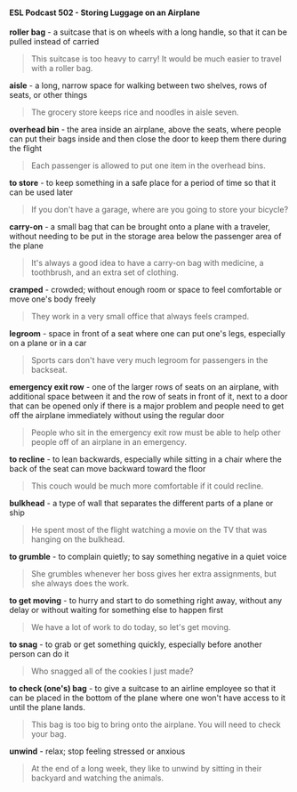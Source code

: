#### ESL Podcast 502 - Storing Luggage on an Airplane

**roller bag** - a suitcase that is on wheels with a long handle, so that it can be
pulled instead of carried

> This suitcase is too heavy to carry! It would be much easier to travel with a
roller bag.

**aisle** - a long, narrow space for walking between two shelves, rows of seats, or
other things

> The grocery store keeps rice and noodles in aisle seven.

**overhead bin** - the area inside an airplane, above the seats, where people can
put their bags inside and then close the door to keep them there during the flight

> Each passenger is allowed to put one item in the overhead bins.

**to store** - to keep something in a safe place for a period of time so that it can be
used later

> If you don't have a garage, where are you going to store your bicycle?

**carry-on** - a small bag that can be brought onto a plane with a traveler, without
needing to be put in the storage area below the passenger area of the plane

> It's always a good idea to have a carry-on bag with medicine, a toothbrush, and
an extra set of clothing.

**cramped** - crowded; without enough room or space to feel comfortable or move
one's body freely

> They work in a very small office that always feels cramped.

**legroom** - space in front of a seat where one can put one's legs, especially on a
plane or in a car

> Sports cars don't have very much legroom for passengers in the backseat.

**emergency exit row** - one of the larger rows of seats on an airplane, with
additional space between it and the row of seats in front of it, next to a door that
can be opened only if there is a major problem and people need to get off the
airplane immediately without using the regular door

> People who sit in the emergency exit row must be able to help other people off
of an airplane in an emergency.

**to recline** - to lean backwards, especially while sitting in a chair where the back
of the seat can move backward toward the floor

> This couch would be much more comfortable if it could recline.

**bulkhead** - a type of wall that separates the different parts of a plane or ship

> He spent most of the flight watching a movie on the TV that was hanging on the
bulkhead.

**to grumble** - to complain quietly; to say something negative in a quiet voice

> She grumbles whenever her boss gives her extra assignments, but she always
does the work.

**to get moving** - to hurry and start to do something right away, without any delay
or without waiting for something else to happen first

> We have a lot of work to do today, so let's get moving.

**to snag** - to grab or get something quickly, especially before another person can
do it

> Who snagged all of the cookies I just made?

**to check (one's) bag** - to give a suitcase to an airline employee so that it can be
placed in the bottom of the plane where one won't have access to it until the
plane lands.

> This bag is too big to bring onto the airplane. You will need to check your bag.

**unwind** - relax; stop feeling stressed or anxious

> At the end of a long week, they like to unwind by sitting in their backyard and
watching the animals.


